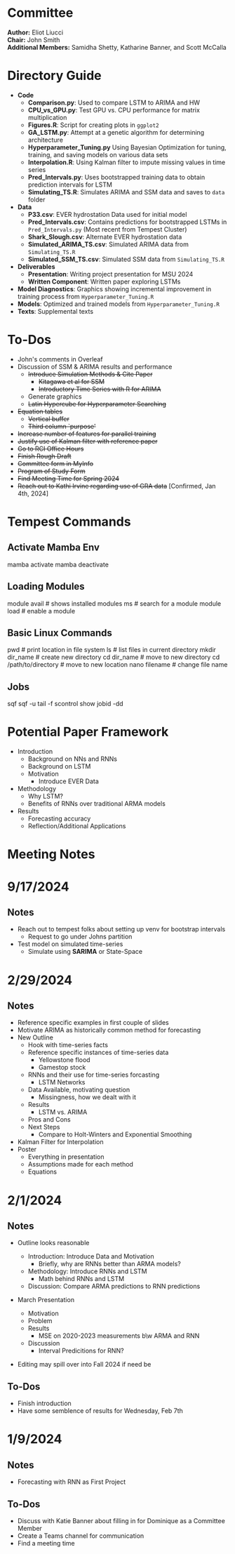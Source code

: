 # Committee  

__Author:__ Eliot Liucci  
__Chair:__ John Smith  
__Additional Members:__ Samidha Shetty, Katharine Banner, and Scott McCalla

# Directory Guide

- __Code__ 
  - __Comparison.py__: Used to compare LSTM to ARIMA and HW
  - __CPU\_vs\_GPU.py__: Test GPU vs. CPU performance for matrix multiplication
  - __Figures.R__: Script for creating plots in `ggplot2`
  - __GA\_LSTM.py__: Attempt at a genetic algorithm for determining architecture
  - __Hyperparameter\_Tuning.py__ Using Bayesian Optimization for tuning, training, and saving models on various data sets
  - __Interpolation.R__: Using Kalman filter to impute missing values in time series
  - __Pred\_Intervals.py__: Uses bootstrapped training data to obtain prediction intervals for LSTM
  - __Simulating\_TS.R__: Simulates ARIMA and SSM data and saves to `data` folder
- __Data__
  - __P33.csv__: EVER hydrostation Data used for initial model
  - __Pred\_Intervals.csv__: Contains predictions for bootstrapped LSTMs in `Pred_Intervals.py` (Most recent from Tempest Cluster)
  - __Shark\_Slough.csv__: Alternate EVER hydrostation data
  - __Simulated\_ARIMA\_TS.csv__: Simulated ARIMA data from `Simulating_TS.R`
  - __Simulated\_SSM\_TS.csv__: Simulated SSM data from `Simulating_TS.R`
- __Deliverables__
  - __Presentation__: Writing project presentation for MSU 2024
  - __Written Component__: Written paper exploring LSTMs
- __Model Diagnostics__: Graphics showing incremental improvement in training process from `Hyperparameter_Tuning.R`
- __Models__: Optimized and trained models from `Hyperparameter_Tuning.R`
- __Texts__: Supplemental texts

# To-Dos
  - John's comments in Overleaf
  - Discussion of SSM & ARIMA results and performance
    - ~~Introduce Simulation Methods & Cite Paper~~
      - ~~Kitagawa et al for SSM~~
      - ~~Introductory Time Series with R for ARIMA~~
    - Generate graphics
    - ~~Latin Hypercube for Hyperparameter Searching~~
  - ~~Equation tables~~
    - ~~Vertical buffer~~
    - ~~Third column `purpose'~~
  - ~~Increase number of features for parallel training~~
  - ~~Justify use of Kalman filter with reference paper~~
  - ~~Go to RCI Office Hours~~
  - ~~Finish Rough Draft~~
  - ~~Committee form in MyInfo~~
  - ~~Program of Study Form~~
  - ~~Find Meeting Time for Spring 2024~~
  - ~~Reach out to Kathi Irvine regarding use of GRA data~~ [Confirmed, Jan 4th, 2024]


# Tempest Commands

## Activate Mamba Env
mamba activate <env-name>
mamba deactivate <env-name>

## Loading Modules
module avail # shows installed modules
ms <program-name> # search for a module
module load <module-name> # enable a module

## Basic Linux Commands
pwd # print location in file system
ls # list files in current directory
mkdir dir_name # create new directory
cd dir_name # move to new directory
cd /path/to/directory # move to new location
nano filename # change file name

## Jobs
sqf
sqf -u
tail -f <output-file>
scontrol show jobid -dd <jobid>

# Potential Paper Framework

- Introduction
  - Background on NNs and RNNs
  - Background on LSTM
  - Motivation
    - Introduce EVER Data
- Methodology
  - Why LSTM?
  - Benefits of RNNs over traditional ARMA models
- Results
  - Forecasting accuracy
  - Reflection/Additional Applications

# Meeting Notes

# 9/17/2024

## Notes
- Reach out to tempest folks about setting up venv for bootstrap intervals
  - Request to go under Johns partition
- Test model on simulated time-series
  - Simulate using **SARIMA** or State-Space

# 2/29/2024  

## Notes  
- Reference specific examples in first couple of slides
- Motivate ARIMA as historically common method for forecasting
- New Outline
  - Hook with time-series facts
  - Reference specific instances of time-series data
    - Yellowstone flood
    - Gamestop stock
  - RNNs and their use for time-series forcasting
    - LSTM Networks
  - Data Available, motivating question
    - Missingness, how we dealt with it
  - Results
    - LSTM vs. ARIMA
  - Pros and Cons
  - Next Steps
    - Compare to Holt-Winters and Exponential Smoothing
- Kalman Filter for Interpolation
- Poster
  - Everything in presentation
  - Assumptions made for each method
  - Equations

# 2/1/2024  

## Notes  
- Outline looks reasonable
  - Introduction: Introduce Data and Motivation
    - Briefly, why are RNNs better than ARMA models?
  - Methodology: Introduce RNNs and LSTM
    - Math behind RNNs and LSTM
  - Discussion: Compare ARMA predictions to RNN predictions

- March Presentation
  - Motivation
  - Problem
  - Results
    - MSE on 2020-2023 measurements b\w ARMA and RNN
  - Discussion
    - Interval Predicitions for RNN?
   
- Editing may spill over into Fall 2024 if need be

## To-Dos  
- Finish introduction
- Have some semblence of results for Wednesday, Feb 7th

# 1/9/2024

## Notes  
- Forecasting with RNN as First Project

## To-Dos  
- Discuss with Katie Banner about filling in for Dominique as a Committee Member
- Create a Teams channel for communication
- Find a meeting time

